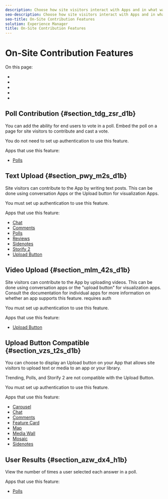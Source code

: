 ```yaml
---
description: Choose how site visitors interact with Apps and in what ways they can interact with the content.
seo-description: Choose how site visitors interact with Apps and in what ways they can interact with the content.
seo-title: On-Site Contribution Features
solution: Experience Manager
title: On-Site Contribution Features
---
```


# On-Site Contribution Features

On this page:

* [](#c_on_site_contribution_features/section_tdg_zsr_d1b)
* [](#c_on_site_contribution_features/section_pwy_m2s_d1b)
* [](#c_on_site_contribution_features/section_mlm_42s_d1b)
* [](#c_on_site_contribution_features/section_vzs_t2s_d1b)
* [](#c_on_site_contribution_features/section_azw_dx4_h1b)
## Poll Contribution {#section_tdg_zsr_d1b}

You can add the ability for end users to vote in a poll. Embed the poll on a page for site visitors to contribute and cast a vote.

You do not need to set up authentication to use this feature.

Apps that use this feature:

* [Polls](c_polls_app.md#c_polls_app)
## Text Upload {#section_pwy_m2s_d1b}

Site visitors can contribute to the App by writing text posts. This can be done using conversation Apps or the Upload button for visualization Apps.

You must set up authentication to use this feature.

Apps that use this feature:

* [Chat](c_chat_app.md#c_chat_app)
* [Comments](c_comments_app.md#c_comments_app)
* [Polls](c_polls_app.md#c_polls_app)
* [Reviews](c_reviews_app.md#c_reviews_app)
* [Sidenotes](c_sidenotes_app.md#c_sidenotes_app)
* [Storify 2](c_storify2.md#c_storify2)
* [Upload Button](c_upload_button_app.md#c_upload_button_app)
## Video Upload {#section_mlm_42s_d1b}

Site visitors can contribute to the App by uploading videos. This can be done using conversation apps or the "upload button" for visualization apps. Consult the documentation for individual apps for more information on whether an app supports this feature. requires auth

You must set up authentication to use this feature.

Apps that use this feature:

* [Upload Button](c_upload_button_app.md#c_upload_button_app)
## Upload Button Compatible {#section_vzs_t2s_d1b}

You can choose to display an Upload button on your App that allows site visitors to upload text or media to an app or your library.

Trending, Polls, and Storify 2 are not compatible with the Upload Button.

You must set up authentication to use this feature.

Apps that use this feature:

* [Carousel](c_carousel_app.md#c_carousel_app)
* [Chat](c_chat_app.md#c_chat_app)
* [Comments](c_comments_app.md#c_comments_app)
* [Feature Card](c_feature_card_app.md#c_feature_card_app)
* [Map](c_map_app.md#c_map_app)
* [Media Wall](c_media_wall_app.md#c_media_wall_app)
* [Mosaic](c_mosaic_app.md#c_mosaic_app)
* [Sidenotes](c_sidenotes_app.md#c_sidenotes_app)
## User Results {#section_azw_dx4_h1b}

View the number of times a user selected each answer in a poll.

Apps that use this feature:

* [Polls](c_polls_app.md#c_polls_app)
